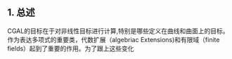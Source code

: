 ## 1. 总述
CGAL的目标在于对非线性目标进行计算,特别是哪些定义在曲线和曲面上的目标。作为表达多项式的重要类，代数扩展（algebriac Extensions)和有限域（finite fields）起到了重要的作用。为了跟上这些变化

